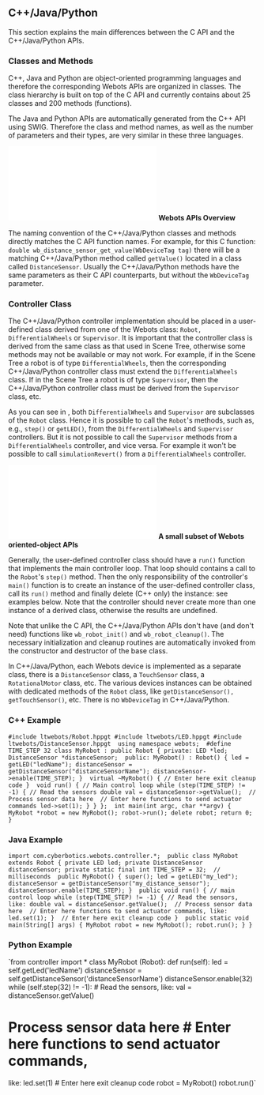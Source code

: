 ## C++/Java/Python

This section explains the main differences between the C API and the
C++/Java/Python APIs.

### Classes and Methods

C++, Java and Python are object-oriented programming languages and therefore the
corresponding Webots APIs are organized in classes. The class hierarchy is built
on top of the C API and currently contains about 25 classes and 200 methods
(functions).

The Java and Python APIs are automatically generated from the C++ API using
SWIG. Therefore the class and method names, as well as the number of parameters
and their types, are very similar in these three languages.

![Webots APIs Overview](pdf/api_overview.pdf)
**Webots APIs Overview**

The naming convention of the C++/Java/Python classes and methods directly
matches the C API function names. For example, for this C function: `double
wb_distance_sensor_get_value(WbDeviceTag tag)` there will be a matching
C++/Java/Python method called `getValue()` located in a class called
`DistanceSensor`. Usually the C++/Java/Python methods have the same parameters
as their C API counterparts, but without the `WbDeviceTag` parameter.

### Controller Class

The C++/Java/Python controller implementation should be placed in a user-defined
class derived from one of the Webots class: `Robot, DifferentialWheels` or
`Supervisor`. It is important that the controller class is derived from the same
class as that used in Scene Tree, otherwise some methods may not be available or
may not work. For example, if in the Scene Tree a robot is of type
`DifferentialWheels`, then the corresponding C++/Java/Python controller class
must extend the `DifferentialWheels` class. If in the Scene Tree a robot is of
type `Supervisor`, then the C++/Java/Python controller class must be derived
from the `Supervisor` class, etc.

As you can see in , both `DifferentialWheels` and `Supervisor` are subclasses of
the `Robot` class. Hence it is possible to call the `Robot`'s methods, such as,
e.g., `step()` or `getLED()`, from the `DifferentialWheels` and `Supervisor`
controllers. But it is not possible to call the `Supervisor` methods from a
`DifferentialWheels` controller, and vice versa. For example it won't be
possible to call `simulationRevert()` from a `DifferentialWheels` controller.

![A small subset of Webots oriented-object APIs](pdf/oo_api.pdf)
**A small subset of Webots oriented-object APIs**

Generally, the user-defined controller class should have a `run()` function that
implements the main controller loop. That loop should contains a call to the
`Robot`'s `step()` method. Then the only responsibility of the controller's
`main()` function is to create an instance of the user-defined controller class,
call its `run()` method and finally delete (C++ only) the instance: see examples
below. Note that the controller should never create more than one instance of a
derived class, otherwise the results are undefined.

Note that unlike the C API, the C++/Java/Python APIs don't have (and don't need)
functions like `wb_robot_init()` and `wb_robot_cleanup()`. The necessary
initialization and cleanup routines are automatically invoked from the
constructor and destructor of the base class.

In C++/Java/Python, each Webots device is implemented as a separate class, there
is a `DistanceSensor` class, a `TouchSensor` class, a `RotationalMotor` class,
etc. The various devices instances can be obtained with dedicated methods of the
`Robot` class, like `getDistanceSensor(), getTouchSensor()`, etc. There is no
`WbDeviceTag` in C++/Java/Python.

### C++ Example

`#include ltwebots/Robot.hppgt #include ltwebots/LED.hppgt #include
ltwebots/DistanceSensor.hppgt  using namespace webots;  #define TIME_STEP 32
class MyRobot : public Robot { private: LED *led; DistanceSensor
*distanceSensor;  public: MyRobot() : Robot() { led = getLED("ledName");
distanceSensor = getDistanceSensor("distanceSensorName");
distanceSensor->enable(TIME_STEP); }  virtual ~MyRobot() { // Enter here exit
cleanup code }  void run() { // Main control loop while (step(TIME_STEP) != -1)
{ // Read the sensors double val = distanceSensor->getValue();  // Process
sensor data here  // Enter here functions to send actuator commands led->set(1);
} } };  int main(int argc, char **argv) { MyRobot *robot = new MyRobot();
robot->run(); delete robot; return 0; }`

### Java Example

`import com.cyberbotics.webots.controller.*;  public class MyRobot extends Robot
{ private LED led; private DistanceSensor distanceSensor; private static final
int TIME_STEP = 32;  // milliseconds  public MyRobot() { super(); led =
getLED("my_led"); distanceSensor = getDistanceSensor("my_distance_sensor");
distanceSensor.enable(TIME_STEP); }  public void run() { // main control loop
while (step(TIME_STEP) != -1) { // Read the sensors, like: double val =
distanceSensor.getValue();  // Process sensor data here  // Enter here functions
to send actuator commands, like: led.set(1); }  // Enter here exit cleanup code
}  public static void main(String[] args) { MyRobot robot = new MyRobot();
robot.run(); } }`

### Python Example

`from controller import *  class MyRobot (Robot): def run(self): led =
self.getLed('ledName') distanceSensor =
self.getDistanceSensor('distanceSensorName') distanceSensor.enable(32)  while
(self.step(32) != -1): # Read the sensors, like: val = distanceSensor.getValue()
# Process sensor data here  # Enter here functions to send actuator commands,
like: led.set(1)  # Enter here exit cleanup code  robot = MyRobot() robot.run()`

